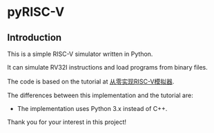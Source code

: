# pyRISC-V

## Introduction

This is a simple RISC-V simulator written in Python.

It can simulate RV32I instructions and load programs from binary files.

The code is based on the tutorial at [从零实现RISC-V模拟器](https://weijiew.github.io/everystep/crvemu/README).

The differences between this implementation and the tutorial are:

- The implementation uses Python 3.x instead of C++.


Thank you for your interest in this project!
